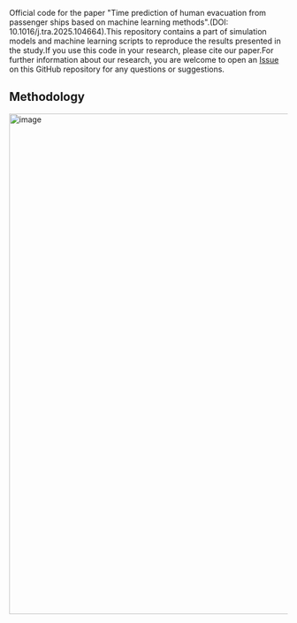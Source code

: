 Official code for the paper "Time prediction of human evacuation from passenger ships based on machine learning methods".(DOI: 10.1016/j.tra.2025.104664).This repository contains a part of simulation models and machine learning scripts to reproduce the results presented in the study.If you use this code in your research, please cite our paper.For further information about our research, you are welcome to open an [Issue](../../issues) on this GitHub repository for any questions or suggestions.
## Methodology
<img width="744" height="905" alt="image" src="https://github.com/user-attachments/assets/0854989e-7ecb-458c-a759-2e81df673f10" />
